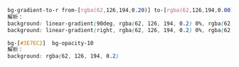 <!--
 * @Author: mjh
 * @Date: 2023-02-02 09:37:54
 * @LastEditors: mjh
 * @LastEditTime: 2023-02-02 16:13:07
 * @Description: 
-->
```css
bg-gradient-to-r from-[rgba(62,126,194,0.20)] to-[rgba(62,126,194,0.00)]
解析：
background: linear-gradient(90deg, rgba(62, 126, 194, 0.2) 0%, rgba(62, 126, 194, 0) 100%);
background: linear-gradient(right, rgba(62, 126, 194, 0.2) 0%, rgba(62, 126, 194, 0) 100%);
```
```css
bg-[#3E7EC2]  bg-opacity-10
解析：
background: rgba(62, 126, 194, 0.2)
```
